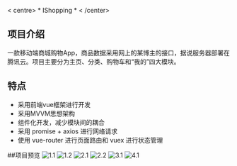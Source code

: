< centre> * IShopping * < /center>

## 项目介绍

  一款移动端商城购物App，商品数据采用网上的某博主的接口，据说服务器部署在腾讯云。项目主要分为主页、分类、购物车和“我的”四大模块。

## 特点

- 采用前端vue框架进行开发
- 采用MVVM思想架构
- 组件化开发，减少模块间的耦合
- 采用 promise + axios 进行网络请求
- 使用 vue-router 进行页面路由和 vuex 进行状态管理

##项目预览
![1.1](https://github.com/plzhaana/ishopping/blob/master/proJectProview/1.1.png)
![1.2](https://github.com/plzhaana/ishopping/blob/master/proJectProview/1.2.png)
![2.1](https://github.com/plzhaana/ishopping/blob/master/proJectProview/2.1.png)
![2.2](https://github.com/plzhaana/ishopping/blob/master/proJectProview/2.2.png)
![3.1](https://github.com/plzhaana/ishopping/blob/master/proJectProview/3.1.png)
![4.1](https://github.com/plzhaana/ishopping/blob/master/proJectProview/4.1.png)


